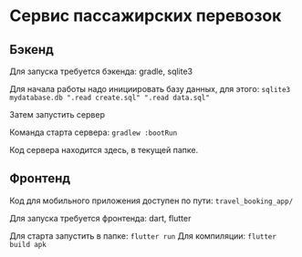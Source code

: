 # Сервис пассажирских перевозок

## Бэкенд

Для запуска требуется бэкенда:
gradle, sqlite3

Для начала работы надо инициировать базу данных, для этого:
`sqlite3 mydatabase.db ".read create.sql" ".read data.sql"`

Затем запустить сервер

Команда старта сервера: `gradlew :bootRun`

Код сервера находится здесь, в текущей папке.

## Фронтенд

Код для мобильного приложения доступен по пути:
`travel_booking_app/`

Для запуска требуется фронтенда:
dart, flutter

Для старта запустить в папке: `flutter run`
Для компиляции: `flutter build apk`
